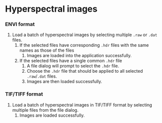 # Hyperspectral images

### ENVI format

1. Load a batch of hyperspectral images by selecting multiple `.raw` or `.dat` files.&#x20;
   1. If the selected files have corresponding `.hdr` files with the same names as those of the files
      1. Images are loaded into the application successfully.
   2. If the selected files have a single common `.hdr` file
      1. A file dialog will prompt to select the `.hdr` file.
      2. Choose the `.hdr` file that should be applied to all selected `.raw`/`.dat` files.
      3. Images are then loaded successfully.

### TIF/TIFF format

1. Load a batch of hyperspectral images in TIF/TIFF format by selecting multiple files from the file dialog.
   1. Images are loaded successfully.



